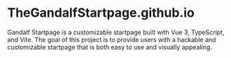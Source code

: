 # TheGandalfStartpage.github.io
Gandalf Startpage is a customizable startpage built with Vue 3, TypeScript, and Vite. The goal of this project is to provide users with a hackable and customizable startpage that is both easy to use and visually appealing.
